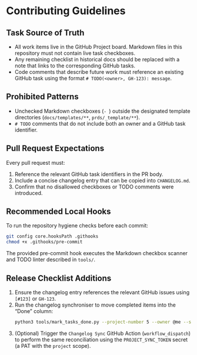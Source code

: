 # Contributing Guidelines

## Task Source of Truth

- All work items live in the GitHub Project board. Markdown files in this repository must not contain live task checkboxes.
- Any remaining checklist in historical docs should be replaced with a note that links to the corresponding GitHub tasks.
- Code comments that describe future work must reference an existing GitHub task using the format `# TODO(<owner>, GH-123): message`.

## Prohibited Patterns

- Unchecked Markdown checkboxes (`- `) outside the designated template directories (`docs/templates/**`, `prds/_template/**`).
- `# TODO` comments that do not include both an owner and a GitHub task identifier.

## Pull Request Expectations

Every pull request must:

1. Reference the relevant GitHub task identifiers in the PR body.
2. Include a concise changelog entry that can be copied into `CHANGELOG.md`.
3. Confirm that no disallowed checkboxes or TODO comments were introduced.

## Recommended Local Hooks

To run the repository hygiene checks before each commit:

```bash
git config core.hooksPath .githooks
chmod +x .githooks/pre-commit
```

The provided pre-commit hook executes the Markdown checkbox scanner and TODO linter described in `tools/`.

## Release Checklist Additions

1. Ensure the changelog entry references the relevant GitHub issues using `[#123]` or `GH-123`.
2. Run the changelog synchroniser to move completed items into the “Done” column:
   ```bash
   python3 tools/mark_tasks_done.py --project-number 5 --owner @me --section Unreleased --close-issues --comment
   ```
3. (Optional) Trigger the `Changelog Sync` GitHub Action (`workflow_dispatch`) to perform the same reconciliation using the `PROJECT_SYNC_TOKEN` secret (a PAT with the `project` scope).
